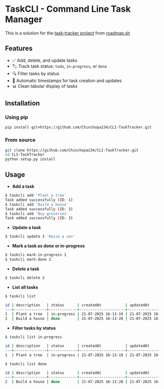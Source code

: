# TaskCLI - Command Line Task Manager

This is a solution for the [task-tracker project](https://roadmap.sh/projects/task-tracker) from [roadmap.sh](https://roadmap.sh)

## Features

- ✅ Add, delete, and update tasks
- 🏷️ Track task status: `todo`, `in-progress`, or `done`
- 🔍 Filter tasks by status
- 📅 Automatic timestamps for task creation and updates
- 📊 Clean tabular display of tasks

## Installation

### Using pip
```bash
pip install git+https://github.com/Chinchopa234/CLI-TaskTracker.git
```

### From source
```bash
git clone https://github.com/Chinchopa234/CLI-TaskTracker.git
cd CLI-TaskTracker
python setup.py install
```
## Usage

- **Add a task**

```bash
$ taskcli add 'Plant a tree'
Task added successfully (ID: 1)
$ taskcli add 'Build a house'
Task added successfully (ID: 2)
$ taskcli add 'Buy groceries'
Task added successfully (ID: 3)
```

- **Update a task**

```bash
$ taskcli update 3 'Raise a son'
```

- **Mark a task as done or in-progress**

```bash
$ taskcli mark-in-progress 1
$ taskcli mark-done 2
```

- **Delete a task**

```bash
$ taskcli delete 3
```

- **List all tasks**

```bash
$ taskcli list

id | description   | status      | createdAt           | updatedAt          
---+---------------+-------------+---------------------+--------------------
1  | Plant a tree  | in-progress | 21-07-2025 16-13-19 | 21-07-2025 16-14-29
2  | Build a house | done        | 21-07-2025 16-13-28 | 21-07-2025 16-14-35
```

- **Filter tasks by status**

```bash
$ taskcli list in-progress

id | description   | status      | createdAt           | updatedAt          
---+---------------+-------------+---------------------+--------------------
1  | Plant a tree  | in-progress | 21-07-2025 16-13-19 | 21-07-2025 16-14-29

$ taskcli list done

id | description   | status      | createdAt           | updatedAt          
---+---------------+-------------+---------------------+--------------------
2  | Build a house | done        | 21-07-2025 16-13-28 | 21-07-2025 16-14-35
```

